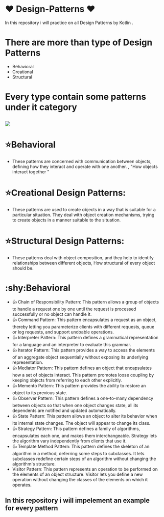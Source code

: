 # :heart: Design-Patterns :heart:
In this repository  i will practice on all Design Patterns by Kotlin .

# There are more than type of Design Patterns
* Behavioral
* Creational
* Structural

# Every type contain some patterns under it category
## <img src="https://user-images.githubusercontent.com/62241386/228518747-4e5eedb2-e8fc-498c-9f21-ef515e006aef.png" >


# :star:Behavioral
* These patterns are concerned with communication between objects, defining how they interact and operate with one another.
, "How objects interact together "

# :star:Creational Design Patterns:
* These patterns are used to create objects in a way that is suitable for a particular situation. They deal with object creation mechanisms, trying to create objects in a manner suitable to the situation.

# :star:Structural Design Patterns:
* These patterns deal with object composition, and they help to identify relationships between different objects, How structural  of every object should be.

# :shy:Behavioral
* :thumbsup: Chain of Responsibility Pattern: This pattern allows a group of objects to handle a request one by one until the request is processed successfully or no object can handle it.
* :thumbsup: Command Pattern: This pattern encapsulates a request as an object, thereby letting you parameterize clients with different requests, queue or log requests, and support undoable operations.
* :thumbsup: Interpreter Pattern: This pattern defines a grammatical representation for a language and an interpreter to evaluate this grammar.
* :thumbsup: Iterator Pattern: This pattern provides a way to access the elements of an aggregate object sequentially without exposing its underlying representation.
* :thumbsup: Mediator Pattern: This pattern defines an object that encapsulates how a set of objects interact. This pattern promotes loose coupling by keeping objects from referring to each other explicitly.
* :thumbsup: Memento Pattern: This pattern provides the ability to restore an object to its previous state.
* :thumbsup: Observer Pattern: This pattern defines a one-to-many dependency between objects so that when one object changes state, all its dependents are notified and updated automatically.
* :thumbsup: State Pattern: This pattern allows an object to alter its behavior when its internal state changes. The object will appear to change its class.
* :thumbsup: Strategy Pattern: This pattern defines a family of algorithms, encapsulates each one, and makes them interchangeable. Strategy lets the algorithm vary independently from clients that use it.
* :thumbsup: Template Method Pattern: This pattern defines the skeleton of an algorithm in a method, deferring some steps to subclasses. It lets subclasses redefine certain steps of an algorithm without changing the algorithm's structure.
* Visitor Pattern: This pattern represents an operation to be performed on the elements of an object structure. Visitor lets you define a new operation without changing the classes of the elements on which it operates.




## In this repository i will impelement an example for  every pattern
